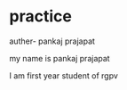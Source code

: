 # practice
auther- pankaj prajapat
<p> my name is pankaj prajapat </p>
<p1> I am first year student of rgpv </p1>